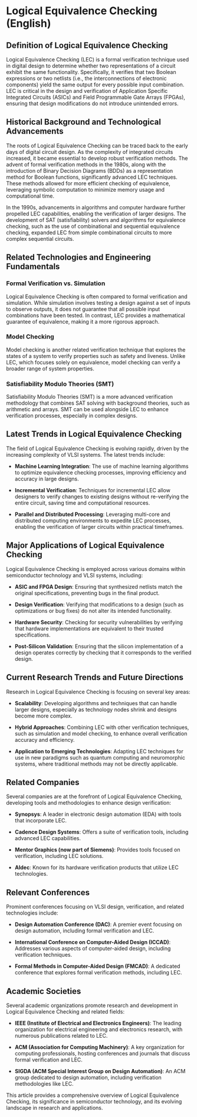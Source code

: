 # Logical Equivalence Checking (English)

## Definition of Logical Equivalence Checking

Logical Equivalence Checking (LEC) is a formal verification technique used in digital design to determine whether two representations of a circuit exhibit the same functionality. Specifically, it verifies that two Boolean expressions or two netlists (i.e., the interconnections of electronic components) yield the same output for every possible input combination. LEC is critical in the design and verification of Application Specific Integrated Circuits (ASICs) and Field Programmable Gate Arrays (FPGAs), ensuring that design modifications do not introduce unintended errors.

## Historical Background and Technological Advancements

The roots of Logical Equivalence Checking can be traced back to the early days of digital circuit design. As the complexity of integrated circuits increased, it became essential to develop robust verification methods. The advent of formal verification methods in the 1980s, along with the introduction of Binary Decision Diagrams (BDDs) as a representation method for Boolean functions, significantly advanced LEC techniques. These methods allowed for more efficient checking of equivalence, leveraging symbolic computation to minimize memory usage and computational time.

In the 1990s, advancements in algorithms and computer hardware further propelled LEC capabilities, enabling the verification of larger designs. The development of SAT (satisfiability) solvers and algorithms for equivalence checking, such as the use of combinational and sequential equivalence checking, expanded LEC from simple combinational circuits to more complex sequential circuits.

## Related Technologies and Engineering Fundamentals

### Formal Verification vs. Simulation

Logical Equivalence Checking is often compared to formal verification and simulation. While simulation involves testing a design against a set of inputs to observe outputs, it does not guarantee that all possible input combinations have been tested. In contrast, LEC provides a mathematical guarantee of equivalence, making it a more rigorous approach.

### Model Checking

Model checking is another related verification technique that explores the states of a system to verify properties such as safety and liveness. Unlike LEC, which focuses solely on equivalence, model checking can verify a broader range of system properties.

### Satisfiability Modulo Theories (SMT)

Satisfiability Modulo Theories (SMT) is a more advanced verification methodology that combines SAT solving with background theories, such as arithmetic and arrays. SMT can be used alongside LEC to enhance verification processes, especially in complex designs.

## Latest Trends in Logical Equivalence Checking

The field of Logical Equivalence Checking is evolving rapidly, driven by the increasing complexity of VLSI systems. The latest trends include:

- **Machine Learning Integration**: The use of machine learning algorithms to optimize equivalence checking processes, improving efficiency and accuracy in large designs.
  
- **Incremental Verification**: Techniques for incremental LEC allow designers to verify changes to existing designs without re-verifying the entire circuit, saving time and computational resources.

- **Parallel and Distributed Processing**: Leveraging multi-core and distributed computing environments to expedite LEC processes, enabling the verification of larger circuits within practical timeframes.

## Major Applications of Logical Equivalence Checking

Logical Equivalence Checking is employed across various domains within semiconductor technology and VLSI systems, including:

- **ASIC and FPGA Design**: Ensuring that synthesized netlists match the original specifications, preventing bugs in the final product.

- **Design Verification**: Verifying that modifications to a design (such as optimizations or bug fixes) do not alter its intended functionality.

- **Hardware Security**: Checking for security vulnerabilities by verifying that hardware implementations are equivalent to their trusted specifications.

- **Post-Silicon Validation**: Ensuring that the silicon implementation of a design operates correctly by checking that it corresponds to the verified design.

## Current Research Trends and Future Directions

Research in Logical Equivalence Checking is focusing on several key areas:

- **Scalability**: Developing algorithms and techniques that can handle larger designs, especially as technology nodes shrink and designs become more complex.

- **Hybrid Approaches**: Combining LEC with other verification techniques, such as simulation and model checking, to enhance overall verification accuracy and efficiency.

- **Application to Emerging Technologies**: Adapting LEC techniques for use in new paradigms such as quantum computing and neuromorphic systems, where traditional methods may not be directly applicable.

## Related Companies

Several companies are at the forefront of Logical Equivalence Checking, developing tools and methodologies to enhance design verification:

- **Synopsys**: A leader in electronic design automation (EDA) with tools that incorporate LEC.
  
- **Cadence Design Systems**: Offers a suite of verification tools, including advanced LEC capabilities.

- **Mentor Graphics (now part of Siemens)**: Provides tools focused on verification, including LEC solutions.

- **Aldec**: Known for its hardware verification products that utilize LEC technologies.

## Relevant Conferences

Prominent conferences focusing on VLSI design, verification, and related technologies include:

- **Design Automation Conference (DAC)**: A premier event focusing on design automation, including formal verification and LEC.

- **International Conference on Computer-Aided Design (ICCAD)**: Addresses various aspects of computer-aided design, including verification techniques.

- **Formal Methods in Computer-Aided Design (FMCAD)**: A dedicated conference that explores formal verification methods, including LEC.

## Academic Societies

Several academic organizations promote research and development in Logical Equivalence Checking and related fields:

- **IEEE (Institute of Electrical and Electronics Engineers)**: The leading organization for electrical engineering and electronics research, with numerous publications related to LEC.

- **ACM (Association for Computing Machinery)**: A key organization for computing professionals, hosting conferences and journals that discuss formal verification and LEC.

- **SIGDA (ACM Special Interest Group on Design Automation)**: An ACM group dedicated to design automation, including verification methodologies like LEC.

This article provides a comprehensive overview of Logical Equivalence Checking, its significance in semiconductor technology, and its evolving landscape in research and applications.
